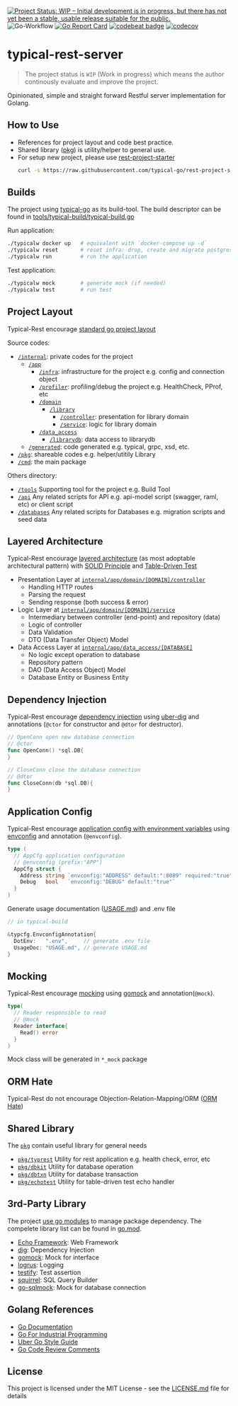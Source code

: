 [![Project Status: WIP – Initial development is in progress, but there has not yet been a stable, usable release suitable for the public.](https://www.repostatus.org/badges/latest/wip.svg)](https://www.repostatus.org/#wip)
![Go-Workflow](https://github.com/typical-go/typical-rest-server/workflows/Go/badge.svg)
[![Go Report Card](https://goreportcard.com/badge/github.com/typical-go/typical-rest-server)](https://goreportcard.com/report/github.com/typical-go/typical-rest-server)
[![codebeat badge](https://codebeat.co/badges/17e19d4b-6803-4bbb-82bb-e39fe2f1424b)](https://codebeat.co/projects/github-com-typical-go-typical-rest-server-master)
[![codecov](https://codecov.io/gh/typical-go/typical-rest-server/branch/master/graph/badge.svg)](https://codecov.io/gh/typical-go/typical-rest-server)

# typical-rest-server

> The project status is `WIP` (Work in progress) which means the author continously evaluate and improve the project.

Opinionated, simple and straight forward Restful server implementation for Golang.

## How to Use 

- References for project layout and code best practice.
- Shared library ([pkg](#shared-library)) is utility/helper to general use.
- For setup new project, please use [rest-project-starter](https://github.com/typical-go/rest-project-starter)
  ```bash
  curl -s https://raw.githubusercontent.com/typical-go/rest-project-starter/master/setup.sh | bash -s [project_name] [package_name]
  ```


## Builds 

The project using [typical-go](https://github.com/typical-go/typical-go) as its build-tool. The build descriptor can be found in [tools/typical-build/typical-build.go](tools/typical-build/typical-build.go)

Run application:
```bash
./typicalw docker up   # equivalent with `docker-compose up -d`
./typicalw reset       # reset infra: drop, create and migrate postgres database 
./typicalw run         # run the application
```

Test application:
```bash
./typicalw mock        # generate mock (if needed)
./typicalw test        # run test 
```

## Project Layout

Typical-Rest encourage [standard go project layout](https://github.com/golang-standards/project-layout)

Source codes:
- [`/internal`](internal): private codes for the project
  - [`/app`](internal/app) 
    - [`/infra`](internal/app/infra): infrastructure for the project e.g. config and connection object
    - [`/profiler`](internal/app/profiler): profiling/debug the project e.g. HealthCheck, PProf, etc
    - [`/domain`](internal/app/domain) 
      - [`/library`](internal/app/domain)
        - [`/controller`](internal/app/domain/library/controller): presentation for library domain
        - [`/service`](internal/app/domain/library/service): logic for library domain
    - [`/data_access`](internal/app/data_access)
      - [`/librarydb`](internal/app/server/repository): data access to librarydb
  - [`/generated`](internal/generated): code generated e.g. typical, grpc, xsd, etc.
- [`/pkg`](pkg): shareable codes e.g. helper/utitily Library
- [`/cmd`](cmd): the main package

Others directory:
- [`/tools`](tool) Supporting tool for the project e.g. Build Tool
- [`/api`](api) Any related scripts for API e.g. api-model script (swagger, raml, etc) or client script
- [`/databases`](database) Any related scripts for Databases e.g. migration scripts and seed data


## Layered Architecture

Typical-Rest encourage [layered architecture](https://en.wikipedia.org/wiki/Multitier_architecture) (as most adoptable architectural pattern) with [SOLID Principle](https://en.wikipedia.org/wiki/SOLID) and [Table-Driven Test](https://github.com/golang/go/wiki/TableDrivenTests)

- Presentation Layer at [`internal/app/domain/[DOMAIN]/controller`](internal/server/controller)
  - Handling HTTP routes
  - Parsing the request
  - Sending response (both success & error)
- Logic Layer at [`internal/app/domain/[DOMAIN]/service`](internal/server/service)
  - Intermediary between controller (end-point) and repository (data)
  - Logic of controller
  - Data Validation
  - DTO (Data Transfer Object) Model
- Data Access Layer at [`internal/app/data_access/[DATABASE]`](internal/server/repository)
  - No logic except operation to database
  - Repository pattern
  - DAO (Data Access Object) Model
  - Database Entity or Business Entity

## Dependency Injection

Typical-Rest encourage [dependency injection](https://en.wikipedia.org/wiki/Dependency_injection) using [uber-dig](https://github.com/uber-go/dig) and annotations (`@ctor` for constructor and `@dtor` for destructor).

```go
// OpenConn open new database connection
// @ctor
func OpenConn() *sql.DB{
}
```

```go
// CloseConn close the database connection
// @dtor
func CloseConn(db *sql.DB){
}
```

## Application Config

Typical-Rest encourage [application config with environment variables](https://12factor.net/config) using [envconfig](https://github.com/kelseyhightower/envconfig) and annotation (`@envconfig`). 

```go
type (
  // AppCfg application configuration
  // @envconfig (prefix:"APP")
  AppCfg struct {
    Address string `envconfig:"ADDRESS" default:":8089" required:"true"`
    Debug   bool   `envconfig:"DEBUG" default:"true"`
  }
)
```

Generate usage documentation ([USAGE.md](USAGE.md)) and .env file 
```go
// in typical-build

&typcfg.EnvconfigAnnotation{
  DotEnv:   ".env",     // generate .env file
  UsageDoc: "USAGE.md", // generate USAGE.md
}
```

## Mocking

Typical-Rest encourage [mocking](https://en.wikipedia.org/wiki/Mock_object) using [gomock](https://github.com/golang/mock) and annotation(`@mock`). 

```go
type(
  // Reader responsible to read
  // @mock
  Reader interface{
    Read() error
  }
)
```

Mock class will be generated in `*_mock` package

## ORM Hate

Typical-Rest do not encourage Objection-Relation-Mapping/ORM ([ORM Hate](https://martinfowler.com/bliki/OrmHate.html))

## Shared Library

The [`pkg`](pkg) contain useful library for general needs

- [`pkg/typrest`](pkg/typrest) Utility for rest application e.g. health check, error, etc
- [`pkg/dbkit`](pkg/dbkit) Utility for database operation
- [`pkg/dbtxn`](pkg/dbtxn) Utility for database transaction
- [`pkg/echotest`](pkg/echotest) Utility for table-driven test echo handler


## 3rd-Party Library

The project [use go modules](https://blog.golang.org/using-go-modules) to manage package dependency. The compelete library list can be found in [go.mod](go.mod). 

- [Echo Framework](https://echo.labstack.com/): Web Framework
- [dig](https://github.com/uber-go/dig): Dependency Injection
- [gomock](https://github.com/golang/mock): Mock for interface
- [logrus](https://github.com/sirupsen/logrus): Logging
- [testify](https://github.com/stretchr/testify): Test assertion
- [squirrel](https://github.com/Masterminds/squirrel): SQL Query Builder
- [go-sqlmock](https://github.com/DATA-DOG/go-sqlmock): Mock for database connection 

## Golang References

- [Go Documentation](https://golang.org/doc/)
- [Go For Industrial Programming](https://peter.bourgon.org/go-for-industrial-programming/)
- [Uber Go Style Guide](https://github.com/uber-go/guide)
- [Go Code Review Comments](https://github.com/golang/go/wiki/CodeReviewComments)

## License

This project is licensed under the MIT License - see the [LICENSE.md](LICENSE.md) file for details